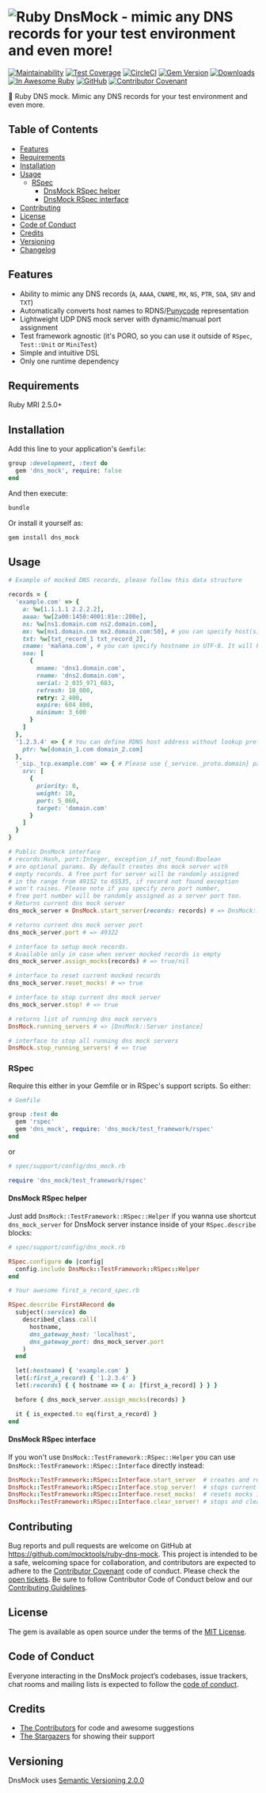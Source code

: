 # ![Ruby DnsMock - mimic any DNS records for your test environment and even more!](https://repository-images.githubusercontent.com/323097031/ba2a0780-df26-11eb-954b-5e3204587eb2)

[![Maintainability](https://api.codeclimate.com/v1/badges/5ea9da61ef468b8ad4c4/maintainability)](https://codeclimate.com/github/mocktools/ruby-dns-mock/maintainability)
[![Test Coverage](https://api.codeclimate.com/v1/badges/5ea9da61ef468b8ad4c4/test_coverage)](https://codeclimate.com/github/mocktools/ruby-dns-mock/test_coverage)
[![CircleCI](https://circleci.com/gh/mocktools/ruby-dns-mock/tree/master.svg?style=svg)](https://circleci.com/gh/mocktools/ruby-dns-mock/tree/master)
[![Gem Version](https://badge.fury.io/rb/dns_mock.svg)](https://badge.fury.io/rb/dns_mock)
[![Downloads](https://img.shields.io/gem/dt/dns_mock.svg?colorA=004d99&colorB=0073e6)](https://rubygems.org/gems/dns_mock)
[![In Awesome Ruby](https://raw.githubusercontent.com/sindresorhus/awesome/main/media/mentioned-badge.svg)](https://github.com/markets/awesome-ruby)
[![GitHub](https://img.shields.io/github/license/mocktools/ruby-dns-mock)](LICENSE.txt)
[![Contributor Covenant](https://img.shields.io/badge/Contributor%20Covenant-v1.4%20adopted-ff69b4.svg)](CODE_OF_CONDUCT.md)

💎 Ruby DNS mock. Mimic any DNS records for your test environment and even more.

## Table of Contents

- [Features](#features)
- [Requirements](#requirements)
- [Installation](#installation)
- [Usage](#usage)
  - [RSpec](#rspec)
    - [DnsMock RSpec helper](#dnsmock-rspec-helper)
    - [DnsMock RSpec interface](#dnsmock-rspec-interface)
- [Contributing](#contributing)
- [License](#license)
- [Code of Conduct](#code-of-conduct)
- [Credits](#credits)
- [Versioning](#versioning)
- [Changelog](CHANGELOG.md)

## Features

- Ability to mimic any DNS records (`A`, `AAAA`, `CNAME`, `MX`, `NS`, `PTR`, `SOA`, `SRV` and `TXT`)
- Automatically converts host names to RDNS/[Punycode](https://en.wikipedia.org/wiki/Punycode) representation
- Lightweight UDP DNS mock server with dynamic/manual port assignment
- Test framework agnostic (it's PORO, so you can use it outside of `RSpec`, `Test::Unit` or `MiniTest`)
- Simple and intuitive DSL
- Only one runtime dependency

## Requirements

Ruby MRI 2.5.0+

## Installation

Add this line to your application's `Gemfile`:

```ruby
group :development, :test do
  gem 'dns_mock', require: false
end
```

And then execute:

```bash
bundle
```

Or install it yourself as:

```bash
gem install dns_mock
```

## Usage

```ruby
# Example of mocked DNS records, please follow this data structure

records = {
  'example.com' => {
    a: %w[1.1.1.1 2.2.2.2],
    aaaa: %w[2a00:1450:4001:81e::200e],
    ns: %w[ns1.domain.com ns2.domain.com],
    mx: %w[mx1.domain.com mx2.domain.com:50], # you can specify host(s) or host(s) with priority, use '.:0' for definition null MX record
    txt: %w[txt_record_1 txt_record_2],
    cname: 'mañana.com', # you can specify hostname in UTF-8. It will be converted to xn--maana-pta.com automatically
    soa: [
      {
        mname: 'dns1.domain.com',
        rname: 'dns2.domain.com',
        serial: 2_035_971_683,
        refresh: 10_000,
        retry: 2_400,
        expire: 604_800,
        minimum: 3_600
      }
    ]
  },
  '1.2.3.4' => { # You can define RDNS host address without lookup prefix. It will be converted to 4.3.2.1.in-addr.arpa automatically
    ptr: %w[domain_1.com domain_2.com]
  },
  '_sip._tcp.example.com' => { # Please use {_service._proto.domain} pattern to follow the valid RFC-2782 SRV host pattern representation
    srv: [
      {
        priority: 0,
        weight: 10,
        port: 5_060,
        target: 'domain.com'
      }
    ]
  }
}

# Public DnsMock interface
# records:Hash, port:Integer, exception_if_not_found:Boolean
# are optional params. By default creates dns mock server with
# empty records. A free port for server will be randomly assigned
# in the range from 49152 to 65535, if record not found exception
# won't raises. Please note if you specify zero port number,
# free port number will be randomly assigned as a server port too.
# Returns current dns mock server
dns_mock_server = DnsMock.start_server(records: records) # => DnsMock::Server instance

# returns current dns mock server port
dns_mock_server.port # => 49322

# interface to setup mock records.
# Available only in case when server mocked records is empty
dns_mock_server.assign_mocks(records) # => true/nil

# interface to reset current mocked records
dns_mock_server.reset_mocks! # => true

# interface to stop current dns mock server
dns_mock_server.stop! # => true

# returns list of running dns mock servers
DnsMock.running_servers # => [DnsMock::Server instance]

# interface to stop all running dns mock servers
DnsMock.stop_running_servers! # => true
```

### RSpec

Require this either in your Gemfile or in RSpec's support scripts. So either:

```ruby
# Gemfile

group :test do
  gem 'rspec'
  gem 'dns_mock', require: 'dns_mock/test_framework/rspec'
end
```

or

```ruby
# spec/support/config/dns_mock.rb

require 'dns_mock/test_framework/rspec'
```

#### DnsMock RSpec helper

Just add `DnsMock::TestFramework::RSpec::Helper` if you wanna use shortcut `dns_mock_server` for DnsMock server instance inside of your `RSpec.describe` blocks:

```ruby
# spec/support/config/dns_mock.rb

RSpec.configure do |config|
  config.include DnsMock::TestFramework::RSpec::Helper
end
```

```ruby
# Your awesome first_a_record_spec.rb

RSpec.describe FirstARecord do
  subject(:service) do
    described_class.call(
      hostname,
      dns_gateway_host: 'localhost',
      dns_gateway_port: dns_mock_server.port
    )
  end

  let(:hostname) { 'example.com' }
  let(:first_a_record) { '1.2.3.4' }
  let(:records) { { hostname => { a: [first_a_record] } } }

  before { dns_mock_server.assign_mocks(records) }

  it { is_expected.to eq(first_a_record) }
end
```

#### DnsMock RSpec interface

If you won't use `DnsMock::TestFramework::RSpec::Helper` you can use `DnsMock::TestFramework::RSpec::Interface` directly instead:

```ruby
DnsMock::TestFramework::RSpec::Interface.start_server  # creates and runs DnsMock server instance
DnsMock::TestFramework::RSpec::Interface.stop_server!  # stops current DnsMock server instance
DnsMock::TestFramework::RSpec::Interface.reset_mocks!  # resets mocks in current DnsMock server instance
DnsMock::TestFramework::RSpec::Interface.clear_server! # stops and clears current DnsMock server instance
```

## Contributing

Bug reports and pull requests are welcome on GitHub at <https://github.com/mocktools/ruby-dns-mock>. This project is intended to be a safe, welcoming space for collaboration, and contributors are expected to adhere to the [Contributor Covenant](http://contributor-covenant.org) code of conduct. Please check the [open tickets](https://github.com/mocktools/ruby-dns-mock/issues). Be sure to follow Contributor Code of Conduct below and our [Contributing Guidelines](CONTRIBUTING.md).

## License

The gem is available as open source under the terms of the [MIT License](https://opensource.org/licenses/MIT).

## Code of Conduct

Everyone interacting in the DnsMock project’s codebases, issue trackers, chat rooms and mailing lists is expected to follow the [code of conduct](CODE_OF_CONDUCT.md).

## Credits

- [The Contributors](https://github.com/mocktools/ruby-dns-mock/graphs/contributors) for code and awesome suggestions
- [The Stargazers](https://github.com/mocktools/ruby-dns-mock/stargazers) for showing their support

## Versioning

DnsMock uses [Semantic Versioning 2.0.0](https://semver.org)
